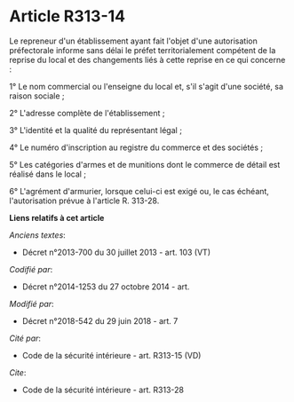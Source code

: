 # Article R313-14

Le repreneur d'un établissement ayant fait l'objet d'une autorisation préfectorale informe sans délai le préfet
territorialement compétent de la reprise du local et des changements liés à cette reprise en ce qui concerne : 

1° Le nom commercial ou l'enseigne du local et, s'il s'agit d'une société, sa raison sociale ; 

2° L'adresse complète de l'établissement ; 

3° L'identité et la qualité du représentant légal ; 

4° Le numéro d'inscription au registre du commerce et des sociétés ; 

5° Les catégories d'armes et de munitions dont le commerce de détail est réalisé dans le local ; 

6° L'agrément d'armurier, lorsque celui-ci est exigé ou, le cas échéant, l'autorisation prévue à l'article R. 313-28.

**Liens relatifs à cet article**

_Anciens textes_:

  - Décret n°2013-700 du 30 juillet 2013 - art. 103 (VT)

_Codifié par_:

  - Décret n°2014-1253 du 27 octobre 2014 - art.

_Modifié par_:

  - Décret n°2018-542 du 29 juin 2018 - art. 7

_Cité par_:

  - Code de la sécurité intérieure - art. R313-15 (VD)

_Cite_:

  - Code de la sécurité intérieure - art. R313-28
